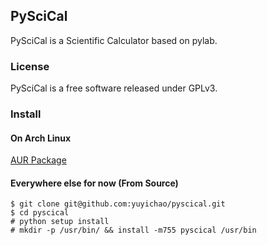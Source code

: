 ## PySciCal

PySciCal is a Scientific Calculator based on pylab.

### License

PySciCal is a free software released under GPLv3.

### Install

#### On Arch Linux
[AUR Package](https://aur.archlinux.org/packages.php?ID=56808)

#### Everywhere else for now (From Source)

    $ git clone git@github.com:yuyichao/pyscical.git
    $ cd pyscical
    # python setup install
    # mkdir -p /usr/bin/ && install -m755 pyscical /usr/bin
